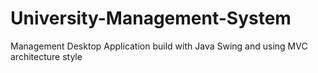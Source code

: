 # University-Management-System

Management Desktop Application build with Java Swing and using MVC architecture style
